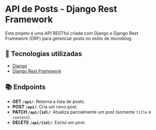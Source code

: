 # API de Posts - Django Rest Framework

Este projeto é uma API RESTful criada com Django e Django Rest Framework (DRF) para gerenciar posts no estilo de microblog.

## 🚀 **Tecnologias utilizadas**
- [Django](https://www.djangoproject.com/)
- [Django Rest Framework](https://www.django-rest-framework.org/)

## 📚 **Endpoints**
- **GET `/api/`**: Retorna a lista de posts.
- **POST `/api/`**: Cria um novo post.
- **PATCH `/api/{id}/`**: Atualiza parcialmente um post (somente `title` e `content`).
- **DELETE `/api/{id}/`**: Exclui um post.
